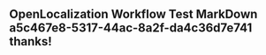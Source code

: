 <properties
ms.topic="hero-topic"
ms.test1="hero-topic"
ms.test2="test"/>

## OpenLocalization Workflow Test MarkDown a5c467e8-5317-44ac-8a2f-da4c36d7e741 thanks!
